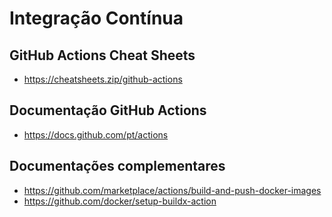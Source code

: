 # Integração Contínua

## GitHub Actions Cheat Sheets

- https://cheatsheets.zip/github-actions

## Documentação GitHub Actions

- https://docs.github.com/pt/actions

## Documentações complementares

- https://github.com/marketplace/actions/build-and-push-docker-images
- https://github.com/docker/setup-buildx-action